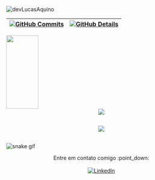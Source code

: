 <p align="left"><img src="https://komarev.com/ghpvc/?username=devLucasAquino&label=Profile%20views&color=0e75b6&style=flat" alt="devLucasAquino" /></p>



| [![GitHub Commits](http://github-profile-summary-cards.vercel.app/api/cards/productive-time?username=devLucasAquino&theme=dracula&utcOffset=-3)](https://github.com/vn7n24fzkq/github-profile-summary-cards) | [![GitHub Details](http://github-profile-summary-cards.vercel.app/api/cards/profile-details?username=devLucasAquino&theme=dracula)](https://github.com/vn7n24fzkq/github-profile-summary-cards) |  
 | ----------- | ----------- |

 <img width="41%" height="195px" src="https://github-readme-stats.vercel.app/api/top-langs/?username=devLucasAquino&layout=compact&hide_border=true&title_color=00bfbf&text_color=00bfbf&bg_color=0d1117" />
</div>

 <div align="center" >
<a href="https://skillicons.dev"   >
  <img src="https://skillicons.dev/icons?i=git,vscode,javascript,typescript,css,html,react,next,tailwind,sass,nodejs,nest,docker,figma,github,jest,postman,vite,bootstrap,mongodb,postgres,discord,linkedin,instagram" />
</a>
  <br />

  </div>

##
   <div align="center" >
     <img src="https://github-profile-trophy.vercel.app/?username=devLucasAquino&row=1&column=6&theme=dracula&margin-w=15&margin-h=15"/>
  </div>

  ##

![snake gif](https://github.com/devLucasAquino/devLucasAquino/blob/output/github-contribution-grid-snake.svg)

<p align="center">
    Entre em contato comigo :point_down: <br><br>
    <a href="https://www.linkedin.com/in/jo%C3%A3o-lucas-aquino-alves-b52761290/" title="LinkedIn">
      <img src="https://img.shields.io/badge/-Linkedin-0e76a8?style=flat-square&logo=Linkedin&logoColor=white&link=https://www.linkedin.com/in/jo%C3%A3o-lucas-aquino-alves-b52761290/" alt="LinkedIn"/>
</p>
  

